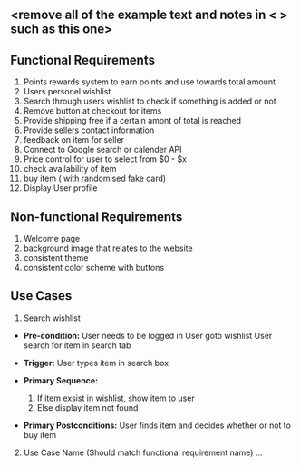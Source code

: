 ## <remove all of the example text and notes in < > such as this one>

## Functional Requirements

1. Points rewards system to earn points and use towards total amount
2. Users personel wishlist
3. Search through users wishlist to check if something is added or not 
4. Remove button at checkout for items
5. Provide shipping free if a certain amont of total is reached
6. Provide sellers contact information 
7. feedback on item for seller
8. Connect to Google search or calender API
9. Price control for user to select from $0 - $x
10. check availability of item
11. buy item ( with randomised fake card)
12. Display User profile

## Non-functional Requirements

1. Welcome page
2. background image that relates to the website
3. consistent theme
4. consistent color scheme with buttons

## Use Cases

1. Search wishlist 
- **Pre-condition:** User needs to be logged in
                     User goto wishlist
                     User search for item in search tab

- **Trigger:** User types item in search box
               
- **Primary Sequence:**
  1. If item exsist in wishlist, show item to user
  2. Else display item not found

- **Primary Postconditions:** User finds item and decides whether or not to buy item

2. Use Case Name (Should match functional requirement name)
   ...

